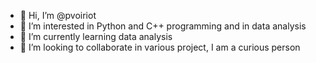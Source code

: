 - 👋 Hi, I’m @pvoiriot
- 👀 I’m interested in Python and C++ programming and in data analysis
- 🌱 I’m currently learning data analysis
- 💞️ I’m looking to collaborate in various project, I am a curious person

<!---
pvoiriot/pvoiriot is a ✨ special ✨ repository because its `README.md` (this file) appears on your GitHub profile.
You can click the Preview link to take a look at your changes.
--->
